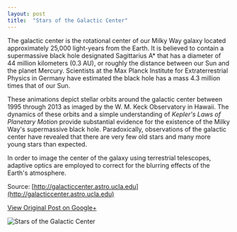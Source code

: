 ```yaml
---
layout: post
title:  "Stars of the Galactic Center"
---
```


The galactic center is the rotational center of our Milky Way galaxy located approximately 25,000 light-years from the Earth. It is believed to contain a supermassive black hole designated Sagittarius A* that has a diameter of 44 million kilometers (0.3 AU), or roughly the distance between our Sun and the planet Mercury. Scientists at the Max Planck Institute for Extraterrestrial Physics in Germany have estimated the black hole has a mass 4.3 million times that of our Sun.

These animations depict stellar orbits around the galactic center between 1995 through 2013 as imaged by the W. M. Keck Observatory in Hawaii. The dynamics of these orbits and a simple understanding of _Kepler's Laws of Planetary Motion_ provide substantial evidence for the existence of the Milky Way's supermassive black hole. Paradoxically, observations of the galactic center have revealed that there are very few old stars and many more young stars than expected. 

In order to image the center of the galaxy using terrestrial telescopes, adaptive optics are employed to correct for the blurring effects of the Earth's atmosphere.

Source: [http://galacticcenter.astro.ucla.edu](http://galacticcenter.astro.ucla.edu)

[View Original Post on Google+](https://plus.google.com/+ColinSullender/posts/iQq1Ymp3JQN)

![Stars of the Galactic Center](/assets/img/2017-06-17-Galactic-Center.gif)

